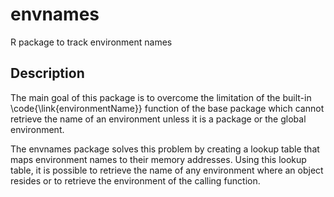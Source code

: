 # envnames
R package to track environment names

## Description
The main goal of this package is to overcome the limitation of the built-in \code{\link{environmentName}} function of
the base package which cannot retrieve the name of an environment unless it is a package or the global environment.

The envnames package solves this problem by creating a lookup table that maps environment names to their memory addresses.
Using this lookup table, it is possible to retrieve the name of any environment where an object resides or to retrieve
the environment of the calling function.
